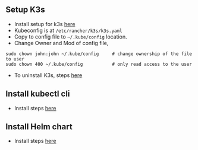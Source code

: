 ## Setup K3s
* Install setup for k3s [here](https://rancher.com/docs/k3s/latest/en/installation/install-options/)
* Kubeconfig is at `/etc/rancher/k3s/k3s.yaml`
* Copy to config file to `~/.kube/config` location.
* Change Owner and Mod of config file,
```
sudo chown john:john ~/.kube/config     # change ownership of the file to user
sudo chown 400 ~/.kube/config           # only read access to the user
```
* To uninstall K3s, steps [here](https://rancher.com/docs/k3s/latest/en/installation/uninstall/)

## Install kubectl cli
* Install steps [here](https://kubernetes.io/docs/tasks/tools/install-kubectl-linux/)

## Install Helm chart
* Install steps [here](https://helm.sh/docs/intro/install/#from-apt-debianubuntu)
